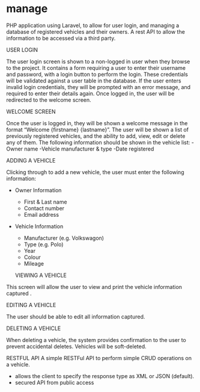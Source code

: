 # manage
PHP application using Laravel, to allow for user login, and managing a database of registered vehicles and
their owners.
A rest API to allow the information to be accessed via a third party.

USER LOGIN

The user login screen is shown to a non-logged in user when they browse to the project. It contains a
form requiring a user to enter their username and password, with a login button to perform the login. These
credentials will be validated against a user table in the database.
If the user enters invalid login credentials, they will be prompted with an error message, and required to enter
their details again.
Once logged in, the user will be redirected to the welcome screen.

WELCOME SCREEN

Once the user is logged in, they will be shown a welcome message in the format “Welcome {firstname}
{lastname}”.
The user will be shown a list of previously registered vehicles, and the ability to add, view, edit or delete any of
them.
The following information should be shown in the vehicle list:
 -Owner name
 -Vehicle manufacturer & type
 -Date registered
  
ADDING A VEHICLE

Clicking through to add a new vehicle, the user must enter the following information:
- Owner Information
  - First & Last name
  - Contact number
  - Email address
- Vehicle Information
  - Manufacturer (e.g. Volkswagon)
  - Type (e.g. Polo)
  - Year
  - Colour
  - Mileage
  
  VIEWING A VEHICLE
  
This screen will allow the user to view and print the vehicle information captured .

EDITING A VEHICLE

The user should be able to edit all information captured.

DELETING A VEHICLE

When deleting a vehicle, the system provides confirmation to the user to prevent accidental deletes.
Vehicles will be soft-deleted.
 
RESTFUL API 
A simple RESTFul API to perform simple CRUD operations on a vehicle.
  - allows the client to specify the response type as XML or JSON (default).
  - secured API from public access
  
  
